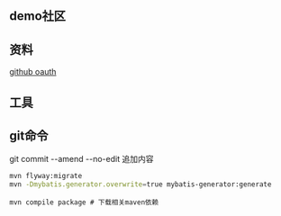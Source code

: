 ## demo社区

## 资料
[github oauth](https://developer.github.com/apps/building-oauth-apps/creating-an-oauth-app/)

## 工具
## git命令
git commit --amend --no-edit  追加内容

```bash
mvn flyway:migrate
mvn -Dmybatis.generator.overwrite=true mybatis-generator:generate
```

```shell 
mvn compile package # 下载相关maven依赖
```



